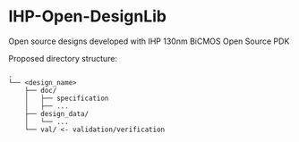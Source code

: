 # IHP-Open-DesignLib
Open source designs developed with IHP 130nm BiCMOS Open Source PDK

Proposed directory structure:
```
.
└── <design_name>
    ├── doc/
    │   ├── specification
    │   ├── ...
    ├── design_data/
    │   └── ...
    └── val/ <- validation/verification
```
